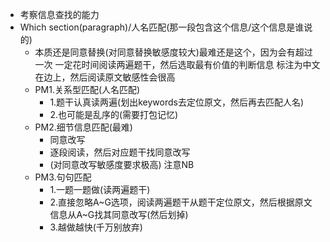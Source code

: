 - 考察信息查找的能力
- Which section(paragraph)/人名匹配(那一段包含这个信息/这个信息是谁说的)
	- 本质还是同意替换(对同意替换敏感度较大)最难还是这个，因为会有超过一次 一定花时间阅读两遍题干，然后选取最有价值的判断信息 标注为中文在边上，然后阅读原文敏感性会很高
	- PM1.关系型匹配(人名匹配)
		- 1.题干认真读两遍(划出keywords去定位原文，然后再去匹配人名) 
		- 2.也可能是乱序的(需要打包记忆)
	- PM2.细节信息匹配(最难)
		- 同意改写
		- 逐段阅读，然后对应题干找同意改写
		- (对同意改写敏感度要求极高) 注意NB
	- PM3.句句匹配
		- 1.一题一题做(读两遍题干) 
		- 2.直接忽略A~G选项，阅读两遍题干从题干定位原文，然后根据原文信息从A~G找其同意改写(然后划掉)
		- 3.越做越快(千万别放弃)